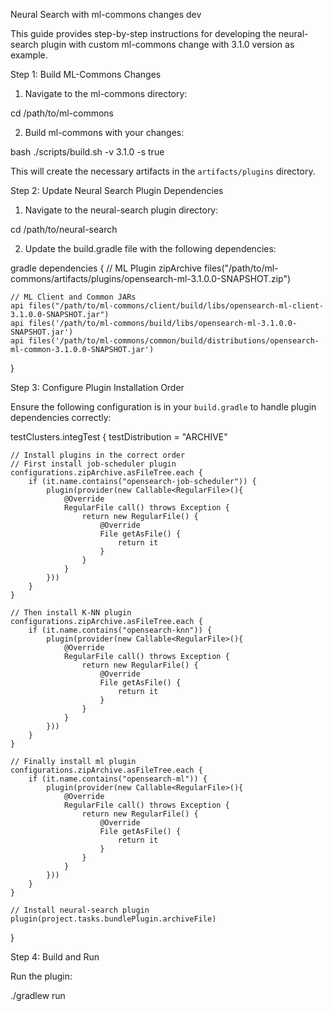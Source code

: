 Neural Search with ml-commons changes dev

This guide provides step-by-step instructions for developing the neural-search plugin with custom ml-commons change with 3.1.0 version as example.

Step 1: Build ML-Commons Changes

1. Navigate to the ml-commons directory:

cd /path/to/ml-commons

2. Build ml-commons with your changes:

bash ./scripts/build.sh -v 3.1.0 -s true

This will create the necessary artifacts in the `artifacts/plugins` directory.


Step 2: Update Neural Search Plugin Dependencies

1. Navigate to the neural-search plugin directory:

cd /path/to/neural-search

2. Update the build.gradle file with the following dependencies:

gradle
dependencies {
    // ML Plugin
    zipArchive files("/path/to/ml-commons/artifacts/plugins/opensearch-ml-3.1.0.0-SNAPSHOT.zip")

    // ML Client and Common JARs
    api files("/path/to/ml-commons/client/build/libs/opensearch-ml-client-3.1.0.0-SNAPSHOT.jar")
    api files('/path/to/ml-commons/build/libs/opensearch-ml-3.1.0.0-SNAPSHOT.jar')
    api files('/path/to/ml-commons/common/build/distributions/opensearch-ml-common-3.1.0.0-SNAPSHOT.jar')
}


Step 3: Configure Plugin Installation Order

Ensure the following configuration is in your `build.gradle` to handle plugin dependencies correctly:

testClusters.integTest {
    testDistribution = "ARCHIVE"

    // Install plugins in the correct order
    // First install job-scheduler plugin
    configurations.zipArchive.asFileTree.each {
        if (it.name.contains("opensearch-job-scheduler")) {
            plugin(provider(new Callable<RegularFile>(){
                @Override
                RegularFile call() throws Exception {
                    return new RegularFile() {
                        @Override
                        File getAsFile() {
                            return it
                        }
                    }
                }
            }))
        }
    }

    // Then install K-NN plugin
    configurations.zipArchive.asFileTree.each {
        if (it.name.contains("opensearch-knn")) {
            plugin(provider(new Callable<RegularFile>(){
                @Override
                RegularFile call() throws Exception {
                    return new RegularFile() {
                        @Override
                        File getAsFile() {
                            return it
                        }
                    }
                }
            }))
        }
    }

    // Finally install ml plugin
    configurations.zipArchive.asFileTree.each {
        if (it.name.contains("opensearch-ml")) {
            plugin(provider(new Callable<RegularFile>(){
                @Override
                RegularFile call() throws Exception {
                    return new RegularFile() {
                        @Override
                        File getAsFile() {
                            return it
                        }
                    }
                }
            }))
        }
    }

    // Install neural-search plugin
    plugin(project.tasks.bundlePlugin.archiveFile)
}



Step 4: Build and Run

Run the plugin:

./gradlew run
